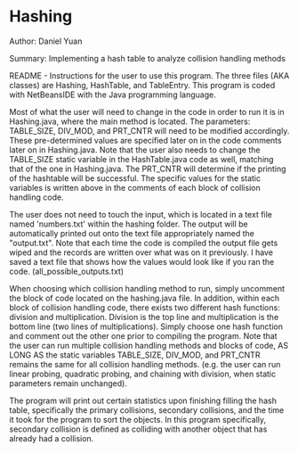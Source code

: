 # Hashing
Author: Daniel Yuan

Summary: Implementing a hash table to analyze collision handling methods

README - Instructions for the user to use this program.
The three files (AKA classes) are Hashing, HashTable, and TableEntry. This program is coded with NetBeansIDE with the Java programming language.

Most of what the user will need to change in the code in order to run it is in Hashing.java, where the main method is located. The parameters: TABLE_SIZE, DIV_MOD, and PRT_CNTR will need to be modified accordingly. These pre-determined values are specified later on in the code comments later on in Hashing.java. Note that the user also needs to change the TABLE_SIZE static variable in the HashTable.java code as well, matching that of the one in Hashing.java. The PRT_CNTR will determine if the printing of the hashtable will be successful. The specific values for the static variables is written above in the comments of each block of collision handling code.

The user does not need to touch the input, which is located in a text file named 'numbers.txt' within the hashing folder. The output will be automatically printed out onto the text file appropriately named the "output.txt". Note that each time the code is compiled the output file gets wiped and the records are written over what was on it previously.
I have saved a text file that shows how the values would look like if you ran the code. (all_possible_outputs.txt)

When choosing which collision handling method to run, simply uncomment the block of code located on the hashing.java file. In addition, within each block of collision handling code, there exists two different hash functions: division and multiplication. Division is the top line and multiplication is the bottom line (two lines of multiplications). Simply choose one hash function and comment out the other one prior to compiling the program. Note that the user can run multiple collision handling methods and blocks of code, AS LONG AS the static variables TABLE_SIZE, DIV_MOD, and PRT_CNTR remains the same for all collision handling methods. (e.g. the user can run linear probing, quadratic probing, and chaining with division, when static parameters remain unchanged).

The program will print out certain statistics upon finishing filling the hash table, specifically the primary collisions, secondary collisions, and the time it took for the program to sort the objects. In this program specifically, secondary collision is defined as colliding with another object that has already had a collision.
